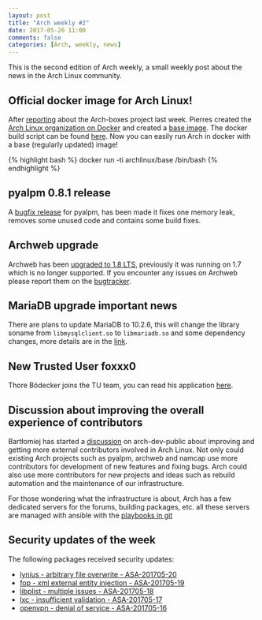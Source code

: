 ```yaml
---
layout: post
title: "Arch weekly #2"
date: 2017-05-26 11:00
comments: false
categories: [Arch, weekly, news]
---
```


This is the second edition of Arch weekly, a small weekly post about the news in
the Arch Linux community.

## Official docker image for Arch Linux!

After [reporting](http://vdwaa.nl/arch/weekly/news/arch-weekly-1/) about the Arch-boxes project last week. Pierres created the [Arch Linux organization on Docker](https://hub.docker.com/u/archlinux/) and created a [base image](https://hub.docker.com/r/archlinux/base/). The docker build script can be found [here](https://github.com/pierres/archlinux-docker). Now you can easily run Arch in docker with a base (regularly updated) image!

{% highlight bash %}
docker run -ti archlinux/base /bin/bash
{% endhighlight %}

## pyalpm 0.8.1 release

A [bugfix release](https://git.archlinux.org/pyalpm.git/tag/?h=0.8.1) for
pyalpm, has been made it fixes one memory leak, removes some unused code and
contains some build fixes.

## Archweb upgrade

Archweb has been [upgraded to 1.8 LTS](https://lists.archlinux.org/pipermail/arch-dev-public/2017-May/028840.html),
previously it was running on 1.7 which is no longer supported. If you encounter
any issues on Archweb please report them on the
[bugtracker](https://bugs.archlinux.org/).

## MariaDB upgrade important news

There are plans to update MariaDB to 10.2.6, this will change the library soname from `libmysqlclient.so` to `libmariadb.so` and some dependency changes, more details are in the [link](https://lists.archlinux.org/pipermail/arch-dev-public/2017-May/028849.html).

## New Trusted User foxxx0

Thore Bödecker joins the TU team, you can read his application [here](https://lists.archlinux.org/pipermail/aur-general/2017-May/033331.html).

## Discussion about improving the overall experience of contributors

Bartłomiej has started a [discussion](https://lists.archlinux.org/pipermail/arch-dev-public/2017-May/028851.html) on arch-dev-public about
improving and getting more external contributors involved in Arch Linux. Not only could existing Arch projects such as pyalpm, archweb and namcap use more contributors for development of new features and fixing bugs. Arch could also use more contributors for new projects and ideas such as rebuild automation and the maintenance of our infrastructure.

For those wondering what the infrastructure is about, Arch has a few dedicated servers for the forums, building packages, etc. all these servers are managed with ansible with the [playbooks in git](https://git.archlinux.org/infrastructure.git/)

## Security updates of the week

The following packages received security updates:

* [lynius - arbitrary file overwrite - ASA-201705-20](https://security.archlinux.org/ASA-201705-20)
* [fop - xml external entity injection - ASA-201705-19](https://security.archlinux.org/ASA-201705-19)
* [libplist - multiple issues - ASA-201705-18](https://security.archlinux.org/ASA-201705-18)
* [lxc - insufficient validation - ASA-201705-17](https://security.archlinux.org/ASA-201705-17)
* [openvpn - denial of service - ASA-201705-16](https://security.archlinux.org/ASA-201705-16)

